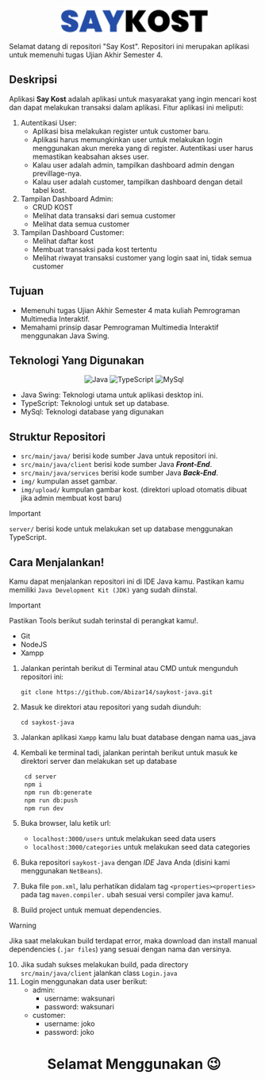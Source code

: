 <p align="center">
  <img src="https://github.com/Abizar14/saykost-java/blob/master/img/SAY1.png" width="300px">
</p>  

Selamat datang di repositori "Say Kost". Repositori ini merupakan aplikasi untuk memenuhi tugas Ujian Akhir Semester 4.

## Deskripsi

Aplikasi **Say Kost** adalah aplikasi untuk masyarakat yang ingin mencari kost dan dapat melakukan transaksi dalam aplikasi.
Fitur aplikasi ini meliputi:
1. Autentikasi User:
   - Aplikasi bisa melakukan register untuk customer baru.
   - Aplikasi harus memungkinkan user untuk melakukan login menggunakan akun
mereka yang di register. Autentikasi user harus memastikan keabsahan akses user.
   - Kalau user adalah admin, tampilkan dashboard admin dengan previllage-nya.
   - Kalau user adalah customer, tampilkan dashboard dengan detail tabel kost.
3. Tampilan Dashboard Admin:
   - CRUD KOST
   - Melihat data transaksi dari semua customer
   - Melihat data semua customer
5. Tampilan Dashboard Customer:
   - Melihat daftar kost
   - Membuat transaksi pada kost tertentu
   - Melihat riwayat transaksi customer yang login saat ini, tidak semua customer

## Tujuan

- Memenuhi tugas Ujian Akhir Semester 4 mata kuliah Pemrograman Multimedia Interaktif.
- Memahami prinsip dasar Pemrograman Multimedia Interaktif menggunakan Java Swing.

## Teknologi Yang Digunakan
<p align="center">
  <img src="https://github.com/Abizar14/saykost-java/assets/115654535/573311cd-d507-4b48-9f2c-1aa4e1436a2c" width="200px" alt="Java">
  <img src="https://github.com/Abizar14/saykost-java/assets/115654535/2c2d1c84-05cb-41e1-b006-d0e08cd99e18" width="200px" alt="TypeScript">
  <img src="https://github.com/Abizar14/saykost-java/assets/115654535/17c97478-d396-4d85-bcfd-9f641ae2e789" width="200px" alt="MySql">
</p>

- Java Swing: Teknologi utama untuk aplikasi desktop ini.
- TypeScript: Teknologi untuk set up database.
- MySql: Teknologi database yang digunakan


## Struktur Repositori

- `src/main/java/` berisi kode sumber Java untuk repositori ini.
- `src/main/java/client` berisi kode sumber Java ***Front-End***.
- `src/main/java/services` berisi kode sumber Java ***Back-End***.
- `img/` kumpulan asset gambar.
- `img/upload/` kumpulan gambar kost. (direktori upload otomatis dibuat jika admin membuat kost baru)
> [!IMPORTANT]
> `server/` berisi kode untuk melakukan set up database menggunakan TypeScript.

## Cara Menjalankan!

Kamu dapat menjalankan repositori ini di IDE Java kamu. Pastikan kamu memiliki `Java Development Kit (JDK)` yang sudah diinstal.
> [!IMPORTANT]    
> Pastikan Tools berikut sudah terinstal di perangkat kamu!.
> - Git
> - NodeJS
> - Xampp
1. Jalankan perintah berikut di Terminal atau CMD untuk mengunduh repositori ini:

       git clone https://github.com/Abizar14/saykost-java.git
   
3. Masuk ke direktori atau repositori yang sudah diunduh:

       cd saykost-java
   
4. Jalankan aplikasi `Xampp` kamu lalu buat database dengan nama uas_java
5. Kembali ke terminal tadi, jalankan perintah berikut untuk masuk ke direktori server dan melakukan set up database

        cd server
        npm i
        npm run db:generate
        npm run db:push
        npm run dev
7. Buka browser, lalu ketik url:
   - `localhost:3000/users` untuk melakukan seed data users
   - `localhost:3000/categories` untuk melakukan seed data categories
8. Buka repositori `saykost-java` dengan *IDE* Java Anda (disini kami menggunakan `NetBeans`).
9. Buka file `pom.xml`, lalu perhatikan didalam tag `<properties><properties>` pada tag `maven.compiler.` ubah sesuai versi compiler java kamu!.
10. Build project untuk memuat dependencies.
> [!WARNING]
> Jika saat melakukan build terdapat error, maka download dan install manual dependencies (`.jar files`) yang sesuai dengan nama dan versinya.
10. Jika sudah sukses melakukan build, pada directory `src/main/java/client` jalankan class `Login.java`
11. Login menggunakan data user berikut:
    - admin:
      - username: waksunari
      - password: waksunari
    - customer:
      - username: joko
      - password: joko

<h1 align="center">Selamat Menggunakan 😉</h1>
